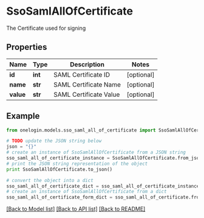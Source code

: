 # SsoSamlAllOfCertificate

The Certificate used for signing

## Properties
Name | Type | Description | Notes
------------ | ------------- | ------------- | -------------
**id** | **int** | SAML Certificate ID | [optional] 
**name** | **str** | SAML Certificate Name | [optional] 
**value** | **str** | SAML Certificate Value | [optional] 

## Example

```python
from onelogin.models.sso_saml_all_of_certificate import SsoSamlAllOfCertificate

# TODO update the JSON string below
json = "{}"
# create an instance of SsoSamlAllOfCertificate from a JSON string
sso_saml_all_of_certificate_instance = SsoSamlAllOfCertificate.from_json(json)
# print the JSON string representation of the object
print SsoSamlAllOfCertificate.to_json()

# convert the object into a dict
sso_saml_all_of_certificate_dict = sso_saml_all_of_certificate_instance.to_dict()
# create an instance of SsoSamlAllOfCertificate from a dict
sso_saml_all_of_certificate_form_dict = sso_saml_all_of_certificate.from_dict(sso_saml_all_of_certificate_dict)
```
[[Back to Model list]](../README.md#documentation-for-models) [[Back to API list]](../README.md#documentation-for-api-endpoints) [[Back to README]](../README.md)



